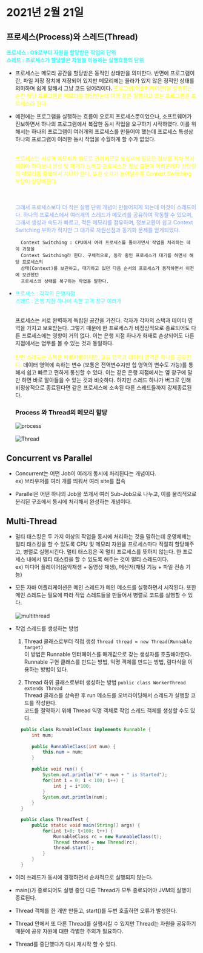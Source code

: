 2021년 2월 21일
==============================================
## 프로세스(Process)와 스레드(Thread)
**<span style="color:#2EFEF7"> 
프로세스 : OS로부터 자원을 할당받은 작업의 단위** <br> </span>
**<span style="color:#2EFEF7"> 
스레드 : 프로세스가 할당받은 자원을 이용하는 실행흐름의 단위** </span>

* 프로세스는 메모리 공간을 할당받은 동적인 상태만을 의미한다. 반면에 프로그램이란, 
  파일 저장 장치에 저장되어 있지만 메모리에는 올라가 있지 않은 정적인 상태를 의미하며 
  쉽게 말해서 그냥 코드 덩어리이다. <span style="color:yellow"> 프로그램(어플리케이션)을 실행하는 순간 해당 
  프로그램은 메모리를 할당받는데 이와 같은 실행되고 있는 프로그램을 프로세스라 한다. </span>
  

* 예전에는 프로그램을 실행하는 흐름이 오로지 프로세스뿐이었으나, 소프트웨어가 진보하면서
  하나의 프로그램에서 복잡한 동시 작업을 요구하기 시작하였다. 이를 위해서는 하나의 프로그램이 
  여러개의 프로세스를 만들어야 했는데 프로세스 특성상 하나의 프로그램이 이러한 동시 작업을 수월하게 할 수가 없었다.
  
  <span style="color:yellow">
  <br> 프로세스는 서로의 메모리가 별도로 관리되므로 생성시에 필요한 정보를 죄다 복사해줘야 
  하다보니 생성 및 제거가 느리고 프로세스간 정보 교환이 어려운데다 상당량의 메모리를 중복해서 지녀야 한다. 
  또한 숫자가 늘어날수록 Context Switching 부담이 상당해진다. </span> 
  
  <span style="color:#819FF7"> <br><br> 그래서 프로세스보다 더 작은 실행 단위 개념이 만들어지게 되는데 이것이 스레드이다. 
  하나의 프로세스에서 여러개의 스레드가 메모리를 공유하여 작동할 수 있으며, 그래서 생성과 속도가 빠르고, 
  적은 메모리를 점유하며, 정보교환이 쉽고 Context Switching 부하가 적지만 그 대가로 자원선점과 동기화 문제를 얻게되었다.
  </span> 
  
        Context Switching : CPU에서 여러 프로세스를 돌아가면서 작업을 처리하는 데 이 과정을
        Context Switching라 한다. 구체적으로, 동작 중인 프로세스가 대기를 하면서 해당 프로세스의
        상태(Context)를 보관하고, 대기하고 있던 다음 순서의 프로세스가 동작하면서 이전에 보관했던 
        프로세스의 상태를 복구하는 작업을 말한다.
  
* <span style="color:#2EFEF7"> 프로세스 : 각각의 은행지점 </span> <br>
  <span style="color:#2EFEF7"> 스레드 : 은헹 지점 하나에 속한 고객 창구 여러개 </span> <br><br>
  
  프로세스는 서로 완벽하게 독립된 공간을 가진다. 각자가 각자의 스택과 데이터 영역을 가지고 보호받는다. 그렇기 때문에
  한 프로세스가 비정상적으로 종료되어도 다른 프로세스에는 영향이 거의 없다. 이는 은행 지점 하나가 화재로 손상되어도
  다른 지점에서는 업무를 볼 수 있는 것과 동일하다. <br><Br>
  <span style="color:yellow"> 
  반면 스레드는 스택은 따로따로이지만, 코드 영역과 데이터 영역은 하나를 공유한다.</span> 데이터 영역에 속하는 변수
  (보통은 전역변수지만 힙 영역의 변수도 가능)를 통해서 쉽고 빠르고 편하게 통신할 수 있다. 
  이는 같은 은행 지점에서는 옆 창구에 말만 하면 바로 알아들을 수 있는 것과 비슷하다.
  하지만 스레드 하나가 버그로 인해 비정상적으로 종료된다면 같은 프로세스에 소속된 다른 스레드들까지 강제종료된다.

  ### Process 와 Thread의 메모리 할당
  ![process](https://user-images.githubusercontent.com/44958622/108751806-041cdd00-7586-11eb-9b9e-67aae12f1f52.png)
  <br><br>
  ![Thread](https://user-images.githubusercontent.com/44958622/108751974-3cbcb680-7586-11eb-93cd-a4011f648dab.png)

## Concurrent vs Parallel
* Concurrent는 어떤 Job이 여러개 동시에 처리된다는 개념이다. <br>
ex) 브라우저를 여러 개를 띄워서 여러 site를 접속
  
* Parallel은 어떤 하나의 Job을 쪼개서 여러 Sub-Job으로 나누고,
이를 물리적으로 분리된 구조에서 동시에 처리해서 완성하는 개념이다.
  
## Multi-Thread
* 멀티 태스킹은 두 가지 이상의 작업을 동시에 처리하는 것을 말하는데 운영체제는 멀티 태스킹을
할 수 있도록 CPU 및 메모리 자원을 프로세스마다 적절히 할당해주고, 병렬로 실행시킨다.
  멀티 태스킹은 꼭 멀티 프로세스를 뜻하지 않는다. 한 프로세스 내에서 멀티 태스킹을 할 수 있도록
  해주는 것이 멀티 스레드이다. <br>
  ex) 미디어 플레이어(음악재생 + 동영상 재생), 메신저(채팅 기능 + 파일 전송 기능)
  

* 모든 자바 어플리케이션은 메인 스레드가 메인 메소드를 실행하면서 시작된다.
또한 메인 스레드는 필요에 따라 작업 스레드들을 만들어서 병렬로 코드를 실행할 수 있다.
  <br><br>
  ![multithread](https://user-images.githubusercontent.com/44958622/108751985-40503d80-7586-11eb-8b1a-0dc0fd75f3d1.png)
  

* 작업 스레드를 생성하는 방법
  1. Thread 클래스로부터 직접 생성 `Thread thread = new Thread(Runnable target)`
  <br> 이 방법은 Runnable 인터페이스를 매개값으로 갖는 생성자를 호출해야한다.
  <br> Runnable 구현 클래스를 만드는 방법, 익명 객체를 만드는 방법, 람다식을 이용하는 방법이 있다.
     
  2. Thread 하위 클래스로부터 생성하는 방법 `public class WorkerThread extends Thread`
  <br> Thread 클래스를 상속한 후 run 메소드를 오버라이딩해서 스레드가 실행할 코드를 작성한다.
  <br> 코드를 절약하기 위해 Thread 익명 객체로 작업 스레드 객체를 생성할 수도 있다.
     
  ```java
    public class RunnableClass implements Runnable {
        int num;
    
        public RunnableClass(int num) {
            this.num = num;
        }
    
        public void run() {
            System.out.println("#" + num + " is Started");
            for(int i = 0; i < 100; i++) {
                int j = i*100;
            }
            System.out.println(num);
        }
    }
  ```
  ```java
    public class ThreadTest {
        public static void main(String[] args) {
            for(int t=0; t<100; t++) {
                RunnableClass rc = new RunnableClass(t);
                Thread thread = new Thread(rc);
                thread.start();
            }
        }
    }
  ```
* 여러 쓰레드가 동시에 경쟁하면서 순차적으로 실행되지 않는다.
* main()가 종료되어도 실행 중인 다른 Thread가 모두 종료되어야 
  JVM의 실행이 종료된다.
  
* Thread 객체를 한 개만 만들고, start()를 두번 호출하면 오류가 발생한다.
* Thread 안에서 또 다른 Thread를 실행시킬 수 있지만 Thread는 자원을
  공유하기 때문에 공유 자원에 대한 각별한 주의가 필요하다.
  
* Thread를 중단했다가 다시 재시작 할 수 있다.
